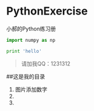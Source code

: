 # PythonExercise
小郝的Python练习册
```python
import numpy as np

print 'hello'
```
>请加我QQ：1231312

##这是我的目录

1. 图片添加数字
2. 
3. 

